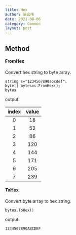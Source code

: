 ```yaml
---
title: Hex
author: 骆宏伟
date: 2021-08-06
category: Common
layout: post
---
```


## Method

#### FromHex
Convert hex string to byte array.
```
string s="1234567890abcdef";
byte[] bytes=s.FromHex();
bytes
```
output:

| index | value |
| :----: | :----: |
| 0 | 18 |
| 1 | 52 |
| 2 | 86 |
| 3 | 120 |
| 4 | 144 |
| 5 | 171 |
| 6 | 205 |
| 7 | 239 |


#### ToHex
Convert byte array to hex string.
```
bytes.ToHex()
```
output:
```
1234567890ABCDEF
```